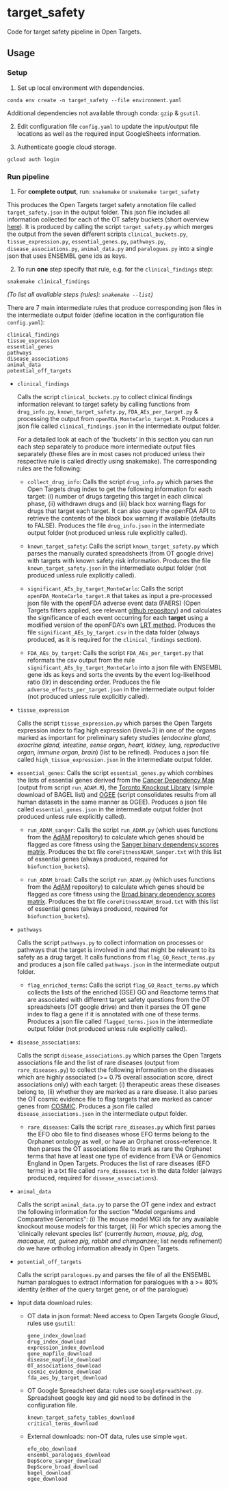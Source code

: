 # target_safety
Code for target safety pipeline in Open Targets. 

## Usage

### Setup

1. Set up local environment with dependencies. 
```
conda env create -n target_safety --file environment.yaml
```
Additional dependencies not available through conda: `gzip` & `gsutil`.

2. Edit configuration file `config.yaml` to update the input/output file locations as well as the required input GoogleSheets information.

3. Authenticate google cloud storage.
```
gcloud auth login
```

### Run pipeline

1. For **complete output**, run:
`snakemake` or `snakemake target_safety`

This produces the Open Targets target safety annotation file called `target_safety.json` in the output folder. This json file includes all information collected for each of the OT safety buckets (short overview [here](https://drive.google.com/open?id=17XCLxzG5qSg_tgR3blwgwbKbPDxYRhpZN5OZ9rHKX4E)). It is produced by calling the script `target_safety.py` which merges the output from the seven different scripts `clinical_buckets.py`, `tissue_expression.py`, `essential_genes.py`, `pathways.py`, `disease_associations.py`, `animal_data.py` and `paralogues.py` into a single json that uses ENSEMBL gene ids as keys.   

2. To run **one** step specify that rule, e.g. for the `clinical_findings` step:
```
snakemake clinical_findings
```
*(To list all available steps (rules): `snakemake --list`)*

There are 7 main intermediate rules that produce corresponding json files in the intermediate output folder (define location in the configuration file `config.yaml`):
```
clinical_findings
tissue_expression
essential_genes
pathways
disease_associations
animal_data
potential_off_targets
```
- `clinical_findings`

  Calls the script `clinical_buckets.py` to collect clinical findings information relevant to target safety by calling functions from `drug_info.py`, `known_target_safety.py`, `FDA_AEs_per_target.py` & processing the output from `openFDA_MonteCarlo_target.R`. Produces a json file called `clinical_findings.json` in the intermediate output folder.
  
  For a detailed look at each of the 'buckets' in this section you can run each step separately to produce more intermediate output files separately (these files are in most cases not produced unless their respective rule is called directly using snakemake). The corresponding rules are the following:
  
  - `collect_drug_info`: Calls the script `drug_info.py` which parses the Open Targets drug index to get the following information for each target: (i) number of drugs targeting this target in each clinical phase, (ii) withdrawn drugs and (iii) black box warning flags for drugs that target each target. It can also query the openFDA API to retrieve the contents of the black box warning if available (defaults to FALSE). Produces the file `drug_info.json` in the intermediate output folder (not produced unless rule explicitly called).
  
  - `known_target_safety`: Calls the script `known_target_safety.py` which parses the manually curated spreadsheets (from OT google drive) with targets with known safety risk information. Produces the file `known_target_safety.json` in the intermediate output folder (not produced unless rule explicitly called).
    
  - `significant_AEs_by_target_MonteCarlo`: Calls the script `openFDA_MonteCarlo_target.R` that takes as input a pre-processed json file with the openFDA adverse event data (FAERS) (Open Targets filters applied, see relevant [github repository](https://github.com/opentargets/platform-etl-openfda-faers)) and calculates the significance of each event occurring for each **target** using a modified version of the openFDA's own [LRT method](https://openfda.shinyapps.io/LRTest/_w_c5c2d04d/lrtmethod.pdf). Produces the file `significant_AEs_by_target.csv` in the data folder (always produced, as it is required for the `clinical_findings` section).
  
  - `FDA_AEs_by_target`: Calls the script `FDA_AEs_per_target.py` that reformats the csv output from the rule `significant_AEs_by_target_MonteCarlo` into a json file with ENSEMBL gene ids as keys and sorts the events by the event log-likelihood ratio (llr) in descending order. Produces the file `adverse_effects_per_target.json` in the intermediate output folder (not produced unless rule explicitly called).

- `tissue_expression`

  Calls the script `tissue_expression.py` which parses the Open Targets expression index to flag high expression (*level=3*) in one of the organs marked as important for preliminary safety studies (*endocrine gland, exocrine gland, intestine, sense organ, heart, kidney, lung, reproductive organ, immune organ, brain*) (list to be refined).  Produces a json file called `high_tissue_expression.json` in the intermediate output folder.
  
- `essential_genes`: Calls the script `essential_genes.py` which combines the lists of essential genes derived from the [Cancer Dependency Map](https://score.depmap.sanger.ac.uk) (output from script `run_ADAM.R`), the  [Toronto Knockout Library](http://tko.ccbr.utoronto.ca/) (simple download of BAGEL list) and [OGEE](http://ogee.medgenius.info/browse/) (script consolidates results from all human datasets in the same manner as OGEE). Produces a json file called `essential_genes.json` in the intermediate output folder (not produced unless rule explicitly called).
  
  - `run_ADAM_sanger`: Calls the script `run_ADAM.py` (which uses functions from the [AdAM](https://github.com/francescojm/ADAM) repository) to calculate which genes should be flagged as core fitness using the [Sanger binary dependency scores matrix](https://score.depmap.sanger.ac.uk/downloads). Produces the txt file `coreFitnessADAM_Sanger.txt` with this list of essential genes (always produced, required for `biofunction_buckets`).
  
  - `run_ADAM_broad`: Calls the script `run_ADAM.py` (which uses functions from the [AdAM](https://github.com/francescojm/ADAM) repository) to calculate which genes should be flagged as core fitness using the [Broad binary dependency scores matrix](https://score.depmap.sanger.ac.uk/downloads). Produces the txt file `coreFitnessADAM_Broad.txt` with this list of essential genes (always produced, required for `biofunction_buckets`).

- `pathways`

  Calls the script `pathways.py` to collect information on processes or pathways that the target is involved in and that might be relevant to its safety as a drug target. It calls functions from `flag_GO_React_terms.py` and produces a json file called `pathways.json` in the intermediate output folder. 
  
  - `flag_enriched_terms`: Calls the script `flag_GO_React_terms.py` which collects the lists of the enriched (GSE) GO and Reactome terms that are associated with different target safety questions from the OT spreadsheets (OT google drive) and then it parses the OT gene index to flag a gene if it is annotated with one of these terms. Produces a json file called `flagged_terms.json` in the intermediate output folder (not produced unless rule explicitly called).
  
- `disease_associations`: 

  Calls the script `disease_associations.py` which parses the Open Targets associations file and the list of rare diseases (output from `rare_diseases.py`) to collect the following information on the diseases which are highly associated (>= 0.75 overall association score, direct associations only) with each target: (i) therapeutic areas these diseases belong to, (ii) whether they are marked as a rare disease. It also parses the OT cosmic evidence file to flag targets that are marked as cancer genes from [COSMIC](https://cancer.sanger.ac.uk/cosmic). Produces a json file called `disease_associations.json` in the intermediate output folder.

  - `rare_diseases`: Calls the script `rare_diseases.py` which first parses the EFO obo file to find diseases whose EFO terms belong to the Orphanet ontology as well, or have an Orphanet cross-reference. It then parses the OT associations file to mark as rare the Orphanet terms that have at least one type of evidence from EVA or Genomics England in Open Targets. Produces the list of rare diseases (EFO terms) in a txt file called `rare_diseases.txt` in the data folder (always produced, required for `disease_associations`). 
  
- `animal_data`
  
  Calls the script `animal_data.py` to parse the OT gene index and extract the following information for the section "Model organisms and Comparative Genomics": (i) The mouse model MGI ids for any available knockout mouse models for this target, (ii) For which species among the 'clinically relevant species list' (currently *human, mouse, pig, dog, macaque, rat, guinea pig, rabbit and chimpanzee*; list needs refinement) do we have ortholog information already in Open Targets. 
  
- `potential_off_targets`

  Calls the script `paralogues.py` and parses the file of all the ENSEMBL human paralogues to extract information for paralogues with a >= 80% identity (either of the query target gene, or of the paralogue)
  
  
- Input data download rules:
  - OT data in json format: Need access to Open Targets Google Gloud, rules use `gsutil`:
      ```
      gene_index_download
      drug_index_download
      expression_index_download
      gene_mapfile_download
      disease_mapfile_download
      OT_associations_download
      cosmic_evidence_download
      fda_aes_by_target_download
      ```
  - OT Google Spreadsheet data: rules use `GoogleSpreadSheet.py`. Spreadsheet google key and gid need to be defined in the configuration file. 
      ```
      known_target_safety_tables_download
      critical_terms_download
      ```
  - External downloads: non-OT data, rules use simple `wget`.
      ```
      efo_obo_download
      ensembl_paralogues_download  
      DepScore_sanger_download
      DepScore_broad_download
      bagel_download
      ogee_download 
      ```

  
